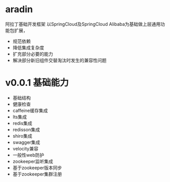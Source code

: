 # aradin
阿拉丁基础开发框架
以SpringCloud及SpringCloud Alibaba为基础做上层通用功能包扩展，  
  * 规范依赖
  * 降低集成复杂度    
  * 扩充部分必要的能力     
  * 解决部分新旧组件交替淘汰时发生的兼容性问题  

# v0.0.1 基础能力  
  * 基础结构
  * 健康检查
  * caffeine缓存集成
  * lts集成
  * redis集成
  * redisson集成
  * shiro集成
  * swagger集成
  * velocity兼容
  * 一般性web防护
  * zookeeper监听集成
  * 基于zookeeper版本同步
  * 基于zookeeper集群注册
